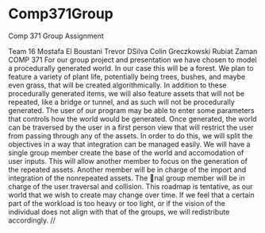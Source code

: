 # Comp371Group
Comp 371 Group Assignment

Team 16
Mostafa El Boustani
Trevor DSilva
Colin Greczkowski
Rubiat Zaman
COMP 371
For our group project and presentation we have chosen to model a
procedurally generated world. In our case this will be a forest. We plan to
feature a variety of plant life, potentially being trees, bushes, and maybe even
grass, that will be created algorithmically. In addition to these procedurally
generated items, we will also feature assets that will not be repeated, like a
bridge or tunnel, and as such will not be procedurally generated. The user of
our program may be able to enter some parameters that controls how the
world would be generated. Once generated, the world can be traversed by the
user in a first person view that will restrict the user from passing through any
of the assets.
In order to do this, we will split the objectives in a way that integration can
be managed easily. We will have a single group member create the base of the
world and accomodation of user inputs. This will allow another member to
focus on the generation of the repeated assets. Another member will be in
charge of the import and integration of the nonrepeated assets. The nal
group member will be in charge of the user traversal and collision.
This roadmap is tentative, as our world that we wish to create may change
over time. If we feel that a certain part of the workload is too heavy or too
light, or if the vision of the individual does not align with that of the groups,
we will redistribute accordingly. //
